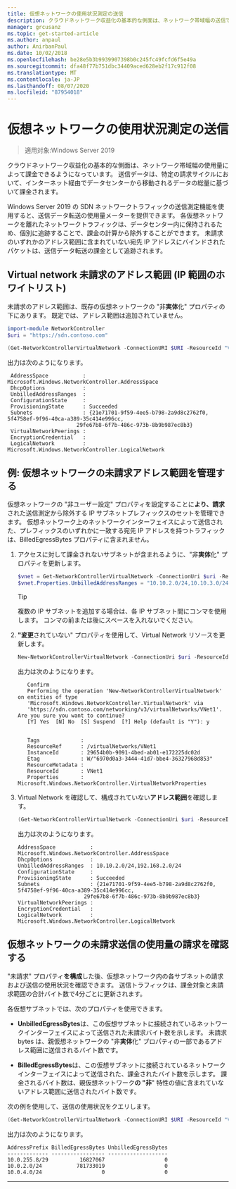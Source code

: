 ```yaml
---
title: 仮想ネットワークの使用状況測定の送信
description: クラウドネットワーク収益化の基本的な側面は、ネットワーク帯域幅の送信です。 たとえば、Microsoft Azure ビジネスモデルでの送信データ転送。 送信データは、特定の請求サイクルで、インターネット経由で Azure データセンターから移動されるデータの合計量に基づいて課金されます。
manager: grcusanz
ms.topic: get-started-article
ms.author: anpaul
author: AnirbanPaul
ms.date: 10/02/2018
ms.openlocfilehash: be28e5b3b9939907398b0c245fc49fcfd6f5e49a
ms.sourcegitcommit: dfa48f77b751dbc34409aced628eb2f17c912f08
ms.translationtype: MT
ms.contentlocale: ja-JP
ms.lasthandoff: 08/07/2020
ms.locfileid: "87954018"
---
```

# <a name="egress-metering-in-a-virtual-network"></a>仮想ネットワークの使用状況測定の送信

>適用対象:Windows Server 2019


クラウドネットワーク収益化の基本的な側面は、ネットワーク帯域幅の使用量によって課金できるようになっています。 送信データは、特定の請求サイクルにおいて、インターネット経由でデータセンターから移動されるデータの総量に基づいて課金されます。

Windows Server 2019 の SDN ネットワークトラフィックの送信測定機能を使用すると、送信データ転送の使用量メーターを提供できます。 各仮想ネットワークを離れたネットワークトラフィックは、データセンター内に保持されるため、個別に追跡することで、課金の計算から除外することができます。 未請求のいずれかのアドレス範囲に含まれていない宛先 IP アドレスにバインドされたパケットは、送信データ転送の課金として追跡されます。

## <a name="virtual-network-unbilled-address-ranges-whitelist-of-ip-ranges"></a>Virtual network 未請求のアドレス範囲 (IP 範囲のホワイトリスト)

未請求のアドレス範囲は、既存の仮想ネットワークの "非**実体**化" プロパティの下にあります。 既定では、アドレス範囲は追加されていません。

   ```PowerShell
   import-module NetworkController
   $uri = "https://sdn.contoso.com"

   (Get-NetworkControllerVirtualNetwork -ConnectionURI $URI -ResourceId "VNet1").properties
   ```

出力は次のようになります。
   ```
    AddressSpace           : Microsoft.Windows.NetworkController.AddressSpace
    DhcpOptions            :
    UnbilledAddressRanges  :
    ConfigurationState     :
    ProvisioningState      : Succeeded
    Subnets                : {21e71701-9f59-4ee5-b798-2a9d8c2762f0, 5f4758ef-9f96-40ca-a389-35c414e996cc,
                         29fe67b8-6f7b-486c-973b-8b9b987ec8b3}
    VirtualNetworkPeerings :
    EncryptionCredential   :
    LogicalNetwork         : Microsoft.Windows.NetworkController.LogicalNetwork
   ```


## <a name="example-manage-the-unbilled-address-ranges-of-a-virtual-network"></a>例: 仮想ネットワークの未請求アドレス範囲を管理する

仮想ネットワークの "非ユーザー設定" プロパティを設定することに**より、請求**された送信測定から除外する IP サブネットプレフィックスのセットを管理できます。  仮想ネットワーク上のネットワークインターフェイスによって送信された、プレフィックスのいずれかに一致する宛先 IP アドレスを持つトラフィックは、BilledEgressBytes プロパティに含まれません。

1.  アクセスに対して課金されないサブネットが含まれるように、"非**実体**化" プロパティを更新します。

    ```PowerShell
    $vnet = Get-NetworkControllerVirtualNetwork -ConnectionUri $uri -ResourceID "VNet1"
    $vnet.Properties.UnbilledAddressRanges = "10.10.2.0/24,10.10.3.0/24"
    ```

    >[!TIP]
    >複数の IP サブネットを追加する場合は、各 IP サブネット間にコンマを使用します。  コンマの前または後にスペースを入れないでください。

2.  **"変更**されていない" プロパティを使用して、Virtual Network リソースを更新します。

    ```PowerShell
    New-NetworkControllerVirtualNetwork -ConnectionUri $uri -ResourceId "VNet1" -Properties $unbilled.Properties -PassInnerException
    ```

    出力は次のようになります。
      ```
         Confirm
         Performing the operation 'New-NetworkControllerVirtualNetwork' on entities of type
         'Microsoft.Windows.NetworkController.VirtualNetwork' via
         'https://sdn.contoso.com/networking/v3/virtualNetworks/VNet1'. Are you sure you want to continue?
         [Y] Yes  [N] No  [S] Suspend  [?] Help (default is "Y"): y


         Tags             :
         ResourceRef      : /virtualNetworks/VNet1
         InstanceId       : 29654b0b-9091-4bed-ab01-e172225dc02d
         Etag             : W/"6970d0a3-3444-41d7-bbe4-36327968d853"
         ResourceMetadata :
         ResourceId       : VNet1
         Properties       : Microsoft.Windows.NetworkController.VirtualNetworkProperties
      ```


3. Virtual Network を確認して、構成されていない**アドレス範囲**を確認します。

   ```PowerShell
   (Get-NetworkControllerVirtualNetwork -ConnectionUri $uri -ResourceID "VNet1").properties
   ```

   出力は次のようになります。
   ```
   AddressSpace           : Microsoft.Windows.NetworkController.AddressSpace
   DhcpOptions            :
   UnbilledAddressRanges  : 10.10.2.0/24,192.168.2.0/24
   ConfigurationState     :
   ProvisioningState      : Succeeded
   Subnets                : {21e71701-9f59-4ee5-b798-2a9d8c2762f0, 5f4758ef-9f96-40ca-a389-35c414e996cc,
                        29fe67b8-6f7b-486c-973b-8b9b987ec8b3}
   VirtualNetworkPeerings :
   EncryptionCredential   :
   LogicalNetwork         : Microsoft.Windows.NetworkController.LogicalNetwork
   ```

## <a name="check-the-billed-the-unbilled-egress-usage-of-a-virtual-network"></a>仮想ネットワークの未請求送信の使用量の請求を確認する

"未請求" プロパティ**を構成**した後、仮想ネットワーク内の各サブネットの請求および送信の使用状況を確認できます。 送信トラフィックは、課金対象と未請求範囲の合計バイト数で4分ごとに更新されます。

各仮想サブネットでは、次のプロパティを使用できます。

-   **UnbilledEgressBytes**は、この仮想サブネットに接続されているネットワークインターフェイスによって送信された未請求バイト数を示します。 未請求 bytes は、親仮想ネットワークの "非**実体**化" プロパティの一部であるアドレス範囲に送信されるバイト数です。

-   **BilledEgressBytes**は、この仮想サブネットに接続されているネットワークインターフェイスによって送信された、課金されたバイト数を示します。 課金されるバイト数は、親仮想ネットワーク**の "非**" 特性の値に含まれていないアドレス範囲に送信されたバイト数です。

次の例を使用して、送信の使用状況をクエリします。

```PowerShell
(Get-NetworkControllerVirtualNetwork -ConnectionURI $URI -ResourceId "VNet1").properties.subnets.properties | ft AddressPrefix,BilledEgressBytes,UnbilledEgressBytes
```

出力は次のようになります。
```
AddressPrefix BilledEgressBytes UnbilledEgressBytes
------------- ----------------- -------------------
10.0.255.8/29          16827067                   0
10.0.2.0/24           781733019                   0
10.0.4.0/24                   0                   0
```


---

